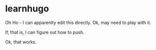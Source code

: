 # learnhugo

Oh Ho - I can apparenlty edit this directly.  Ok, may need to play with it.

If, that is, I can figure out how to push.

Ok, that works.
